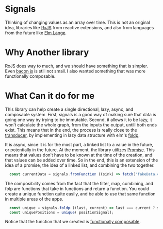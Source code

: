 # Signals

Thinking of changing values as an array over time. This is not an original idea, libraries like [RxJS](https://github.com/Reactive-Extensions/RxJS) from reactive extensions, and also from languages from the future like [Elm Lange](http://elm-lang.org/).

# Why Another library

 RxJS does way to much, and we should have something that is simpler. Even [bacon js](https://baconjs.github.io/) is still not small. I also wanted something that was more functionally composable.

# What Can it do for me

This library can help create a single directional, lazy, async, and composable system. First, signals is a good way of making sure that data is going one way by trying to be immutable. Second, it allows it to be lazy, it won't calculate the whole graph, from the inputs the output, untill both ends exist. This means that in the end, the process is really close to the [transducer](http://jlongster.com/Transducers.js--A-JavaScript-Library-for-Transformation-of-Data), by implementing in lazy data structure with elm's [foldp](http://package.elm-lang.org/packages/elm-lang/core/1.1.0/Signal). 

It is async, since it is for the most part, a linked list to a value in the future, or potentially in the future. At the moment, the library utilizes [Promise](https://developer.mozilla.org/en-US/docs/Web/JavaScript/Reference/Global_Objects/Promise). This means that values don't have to be known at the time of the creation, and that values can be added over time. So in the end, this is an extension of the idea of a promise, the idea of a linked list, and combining the two together. 
```javascript
  const currentData = signals.fromFunction ((sink) => fetch('fakeData.com/table').then(sink));
```

The composibility comes from the fact that the filter, map, combining, and folp are functions that take in functions and return a function. You could create a unique function quite easily, and be able to use that same function in multiple areas of the apps.
```javascript 
  const unique = signals.foldp ((last, current) => last === current ? signal.NONE : current, null)
  const uniquePositions = unique( positionSignal);
```
Notice that the function that we created is [functionally composable](https://en.wikipedia.org/wiki/Function_composition_(computer_science)).


